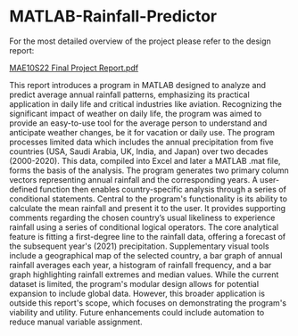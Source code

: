 # MATLAB-Rainfall-Predictor

For the most detailed overview of the project please refer to the design report:

[MAE10S22 Final Project Report.pdf](https://github.com/ArasVakilimafakheri/MATLAB-Rainfall-Predictor/files/15211560/MAE10S22.Final.Project.Report.pdf)

This report introduces a program in MATLAB designed to analyze and predict average annual rainfall patterns, emphasizing its practical application in daily life and critical industries like aviation. Recognizing the significant impact of weather on daily life, the program was aimed to provide an easy-to-use tool for the average person to understand and anticipate weather changes, be it for vacation or daily use. 
The program processes limited data which includes the annual precipitation from five countries (USA, Saudi Arabia, UK, India, and Japan) over two decades (2000-2020). This data, compiled into Excel and later a MATLAB .mat file, forms the basis of the analysis. The program generates two primary column vectors representing annual rainfall and the corresponding years. A user-defined function then enables country-specific analysis through a series of conditional statements.
Central to the program's functionality is its ability to calculate the mean rainfall and present it to the user. It provides supporting comments regarding the chosen country’s usual likeliness to experience rainfall using a series of conditional logical operators. The core analytical feature is fitting a first-degree line to the rainfall data, offering a forecast of the subsequent year's (2021) precipitation. Supplementary visual tools include a geographical map of the selected country, a bar graph of annual rainfall averages each year, a histogram of rainfall frequency, and a bar graph highlighting rainfall extremes and median values.
While the current dataset is limited, the program's modular design allows for potential expansion to include global data. However, this broader application is outside this report's scope, which focuses on demonstrating the program's viability and utility. Future enhancements could include automation to reduce manual variable assignment.

